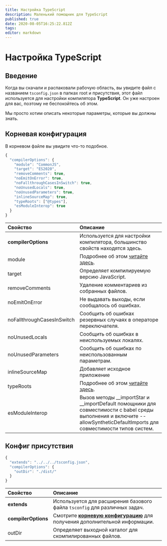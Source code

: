 ```yaml
---
title: Настройка TypeScript
description: Маленький помощник для TypeScript
published: true
date: 2020-08-05T16:25:22.812Z
tags:
editor: markdown
---
```


# Настройка TypeScript

## Введение

Когда вы скачали и распаковали рабочую область, вы увидите файл с названием `tsconfig.json` в папках root и присутствия, этот файл используется для настройки компилятора **TypeScript**. Он уже настроен для вас, поэтому не беспокойтесь об этом.

Мы просто хотим описать некоторые параметры, которые вы должны знать.

## Корневая конфигурация

В корневом файле вы увидите что-то подобное.

```javascript
{
  "compilerOptions": {
    "module": "CommonJS",
    "target": "ES2020",
    "removeComments": true,
    "noEmitOnError": true,
    "noFallthroughCasesInSwitch": true,
    "noUnusedLocals": true,
    "noUnusedParameters": true,
    "inlineSourceMap": true,
    "typeRoots": ["@types"],
    "esModuleInterop": true
  }
}
```

| Свойство                   | Описание                                                                                                                                                                       |
|:-------------------------- |:------------------------------------------------------------------------------------------------------------------------------------------------------------------------------ |
| **compilerOptions**        | Используется для настройки компилятора, большинство свойств находятся здесь.                                                                                                   |
| module                     | Подробнее об этом [читайте здесь](https://www.typescriptlang.org/docs/handbook/modules.html).                                                                                  |
| target                     | Определяет компилируемую версию JavaScript.                                                                                                                                    |
| removeComments             | Удаление комментариев из собранных файлов.                                                                                                                                     |
| noEmitOnError              | Не выдавать выходы, если сообщалось об ошибках.                                                                                                                                |
| noFallthroughCasesInSwitch | Сообщить об ошибках резервных случаях в операторе переключателя.                                                                                                               |
| noUnusedLocals             | Сообщить об ошибках в неиспользуемых локалях.                                                                                                                                  |
| noUnusedParameters         | Сообщить об ошибках по неиспользованным параметрам.                                                                                                                            |
| inlineSourceMap            | Добавляет исходное приложение                                                                                                                                                  |
| typeRoots                  | Подробнее об этом [читайте здесь](https://www.typescriptlang.org/docs/handbook/tsconfig-json.html#types-typeroots-and-types).                                                  |
| esModuleInterop            | Вызов методы __importStar и __importDefault помощники для совместимости с babel среды выполнения и включите --allowSyntheticDefaultImports для совместимости типов систем. |

## Конфиг присутствия

```javascript
{
  "extends": "../../../tsconfig.json",
  "compilerOptions": {
    "outDir": "./dist/"
  }
}
```

| Свойство            | Описание                                                                                                                 |
|:------------------- |:------------------------------------------------------------------------------------------------------------------------ |
| **extends**         | Используется для расширения базового файла `tsconfig` для различных задач.                                               |
| **compilerOptions** | Смотрите [**корневую конфигурацию**](/dev/presence/tsconfig#root-configuration) для получения дополнительной информации. |
| outDir              | Определяет выходной каталог для скомпилированных файлов.                                                                 |
